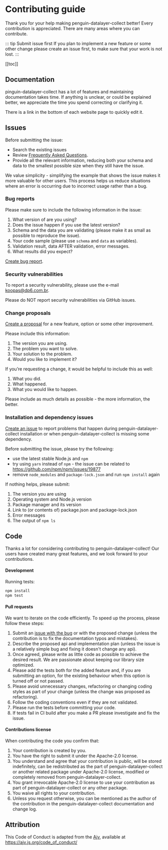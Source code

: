 # Contributing guide

Thank you for your help making penguin-datalayer-collect better! Every contribution is appreciated. There are many areas where you can contribute.

::: tip Submit issue first
If you plan to implement a new feature or some other change please create an issue first, to make sure that your work is not lost.
:::

[[toc]]

## Documentation

pinguin-datalayer-collect has a lot of features and maintaining documentation takes time. If anything is unclear, or could be explained better, we appreciate the time you spend correcting or clarifying it.

There is a link in the bottom of each website page to quickly edit it.

## Issues

Before submitting the issue:

- Search the existing issues
- Review [Frequently Asked Questions](./docs/faq.md).
- Provide all the relevant information, reducing both your schema and data to the smallest possible size when they still have the issue.

We value simplicity - simplifying the example that shows the issue makes it more valuable for other users. This process helps us reduce situations where an error is occurring due to incorrect usage rather than a bug.

### Bug reports

Please make sure to include the following information in the issue:

1. What version of are you using?
2. Does the issue happen if you use the latest version?
3. Schema and the data you are validating (please make it as small as possible to reproduce the issue).
5. Your code sample (please use `schema` and `data` as variables).
6. Validation result, data AFTER validation, error messages.
7. What results did you expect?

[Create bug report](https://github.com/dp6/penguin-datalayer-collect/issues/new?template=bug_report.md).

### Security vulnerabilities

To report a security vulnerability, please use the e-mail koopas@dp6.com.br.

Please do NOT report security vulnerabilities via GitHub issues.

### <a name="changes"></a>Change proposals

[Create a proposal](https://github.com/dp6/penguin-datalayer-collect/issues/new?template=feature_request.md) for a new feature, option or some other improvement.

Please include this information:

1. The version you are using.
2. The problem you want to solve.
3. Your solution to the problem.
4. Would you like to implement it?

If you’re requesting a change, it would be helpful to include this as well:

1. What you did.
2. What happened.
3. What you would like to happen.

Please include as much details as possible - the more information, the better.

### <a name="installation"></a>Installation and dependency issues

[Create an issue](https://github.com/dp6/penguin-datalayer-collect/issues/new?template=bug_report.md) to report problems that happen during penguin-datalayer-collect installation or when penguin-datalayer-collect is missing some dependency.

Before submitting the issue, please try the following:

- use the latest stable Node.js and `npm`
- try using `yarn` instead of `npm` - the issue can be related to https://github.com/npm/npm/issues/19877
- remove `node_modules` and `package-lock.json` and run `npm install` again

If nothing helps, please submit:

1. The version you are using
2. Operating system and Node.js version
3. Package manager and its version
4. Link to (or contents of) package.json and package-lock.json
5. Error messages
6. The output of `npm ls`

## Code

Thanks a lot for considering contributing to penguin-datalayer-collect! Our users have created many great features, and we look forward to your contributions.

#### Development

Running tests:

```bash
npm install
npm test
```

#### Pull requests

We want to iterate on the code efficiently. To speed up the process, please follow these steps:

1. Submit an [issue with the bug](https://github.com/dp6/penguin-datalayer-collect/issues/new) or with the proposed change (unless the contribution is to fix the documentation typos and mistakes).
2. Describe the proposed api and implementation plan (unless the issue is a relatively simple bug and fixing it doesn't change any api).
3. Once agreed, please write as little code as possible to achieve the desired result. We are passionate about keeping our library size optimized.
4. Please add the tests both for the added feature and, if you are submitting an option, for the existing behaviour when this option is turned off or not passed.
5. Please avoid unnecessary changes, refactoring or changing coding styles as part of your change (unless the change was proposed as refactoring).
6. Follow the coding conventions even if they are not validated.
7. Please run the tests before committing your code.
8. If tests fail in CI build after you make a PR please investigate and fix the issue.

#### Contributions license

When contributing the code you confirm that:

1. Your contribution is created by you.
2. You have the right to submit it under the Apache-2.0 license.
3. You understand and agree that your contribution is public, will be stored indefinitely, can be redistributed as the part of penguin-datalayer-collect or another related package under Apache-2.0 license, modified or completely removed from penguin-datalayer-collect.
4. You grant irrevocable Apache-2.0 license to use your contribution as part of penguin-datalayer-collect or any other package.
5. You waive all rights to your contribution.
6. Unless you request otherwise, you can be mentioned as the author of the contribution in the penguin-datalayer-collect documentation and change log.

## Attribution

This Code of Conduct is adapted from the [Ajv][homepage],
available at https://ajv.js.org/code_of_conduct/

[homepage]: https://ajv.js.org/